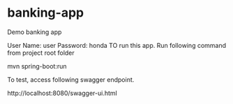 # banking-app
Demo banking app


User Name: user
Password: honda
TO run this app. Run following command from project root folder

mvn spring-boot:run

To test, access following swagger endpoint.

http://localhost:8080/swagger-ui.html